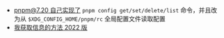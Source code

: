 - [pnpm@7.20 自己实现了](https://github.com/pnpm/pnpm/pull/5829/files) `pnpm config get/set/delete/list` 命令，并且改为从 `$XDG_CONFIG_HOME/pnpm/rc` 全局配置文件读取配置
- [我获取信息的方法 2022 版](https://geekplux.com/posts/the-ways-to-get-information-2022)